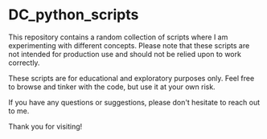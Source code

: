 # DC_python_scripts

This repository contains a random collection of scripts where I am experimenting with different concepts. Please note that these scripts are not intended for production use and should not be relied upon to work correctly.

These scripts are for educational and exploratory purposes only. Feel free to browse and tinker with the code, but use it at your own risk.

If you have any questions or suggestions, please don't hesitate to reach out to me.

Thank you for visiting!
